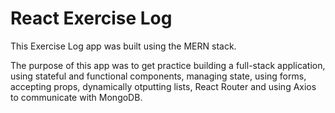 <!-- TITLE/ -->
<h1>React Exercise Log</h1>
<!-- /TITLE -->

<!-- DESCRIPTION/ -->
This Exercise Log app was built using the MERN stack.

The purpose of this app was to get practice building a full-stack application, using stateful and functional components, managing state, using forms, accepting props, dynamically otputting lists, React Router and using Axios to communicate with MongoDB.
<!-- /DESCRIPTION -->